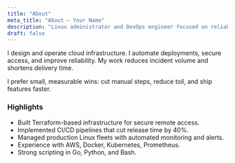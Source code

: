 ```yaml
---
title: "About"
meta_title: "About — Your Name"
description: "Linux administrator and DevOps engineer focused on reliability and automation."
draft: false
---
```


I design and operate cloud infrastructure. I automate deployments, secure access, and improve reliability. My work reduces incident volume and shortens delivery time.

I prefer small, measurable wins: cut manual steps, reduce toil, and ship features faster.

### Highlights

- Built Terraform-based infrastructure for secure remote access.
- Implemented CI/CD pipelines that cut release time by 40%.
- Managed production Linux fleets with automated monitoring and alerts.
- Experience with AWS, Docker, Kubernetes, Prometheus.
- Strong scripting in Go, Python, and Bash.
